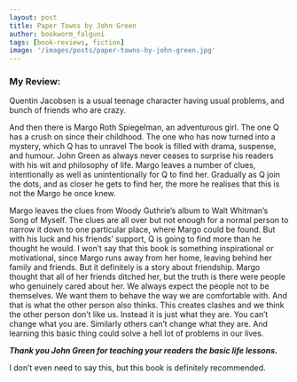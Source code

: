 ```yaml
---
layout: post
title: Paper Towns by John Green
author: bookworm_falguni
tags: [book-reviews, fiction]
image: '/images/posts/paper-towns-by-john-green.jpg'
---
```


### My Review: 
Quentin Jacobsen is a usual teenage character having usual problems, and bunch of friends who are crazy.

And then there is Margo Roth Spiegelman, an adventurous girl. The one Q has a crush on since their childhood. The one who has now turned into a mystery, which Q has to unravel 
The book is filled with drama, suspense, and humour. John Green as always never ceases to surprise his readers with his wit and philosophy of life.
Margo leaves a number of clues, intentionally as well as unintentionally for Q to find her. Gradually as Q join the dots, and as closer he gets to find her, the more he realises that this is not the Margo he once knew. 

Margo leaves the clues from Woody Guthrie’s album to Walt Whitman’s Song of Myself. The clues are all over but not enough for a normal person to narrow it down to one particular place, where Margo could be found. But with his luck and his friends’ support, Q is going to find more than he thought he would.
I won’t say that this book is something inspirational or motivational, since Margo runs away from her home, leaving behind her family and friends. But it definitely is a story about friendship. Margo thought that all of her friends ditched her, but the truth is there were people who genuinely cared about her.
We always expect the people not to be themselves. We want them to behave the way we are comfortable with. And that is what the other person also thinks. This creates clashes and we think the other person don’t like us. Instead it is just what they are. You can’t change what you are. Similarly others can’t change what they are. And learning this basic thing could solve a hell lot of problems in our lives. 

***Thank you John Green for teaching your readers the basic life lessons.***

I don’t even need to say this, but this book is definitely recommended.